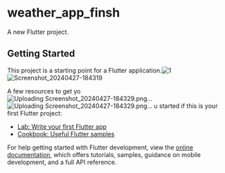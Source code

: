# weather_app_finsh

A new Flutter project.

## Getting Started

This project is a starting point for a Flutter application.![1](https://github.com/HazemHamdy7/weather_app/assets/104283378/0d14ce8b-8a65-4d92-b0a5-68808ea4f272)
![Screenshot_20240427-184319](https://github.com/HazemHamdy7/weather_app/assets/104283378/127921dc-35cb-451a-aa5c-27141ff76856)


A few resources to get yo![Uploading Screenshot_20240427-184329.png…]()
![Uploading Screenshot_20240427-184329.png…]()
u started if this is your first Flutter project:

- [Lab: Write your first Flutter app](https://docs.flutter.dev/get-started/codelab)
- [Cookbook: Useful Flutter samples](https://docs.flutter.dev/cookbook)

For help getting started with Flutter development, view the
[online documentation](https://docs.flutter.dev/), which offers tutorials,
samples, guidance on mobile development, and a full API reference.
